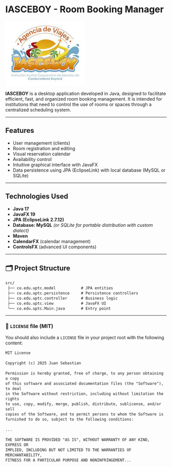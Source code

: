 # IASCEBOY - Room Booking Manager

![Logo](assets/IASCEBOY.jpg)

**IASCEBOY** is a desktop application developed in Java, designed to facilitate efficient, fast, and organized room booking management. It is intended for institutions that need to control the use of rooms or spaces through a centralized scheduling system.

---

## Features

- User management (clients)
- Room registration and editing
- Visual reservation calendar
- Availability control
- Intuitive graphical interface with JavaFX
- Data persistence using JPA (EclipseLink) with local database (MySQL or SQLite)

---

## Technologies Used

- **Java 17**
- **JavaFX 19**
- **JPA (EclipseLink 2.7.12)**
- **Database: MySQL** _(or SQLite for portable distribution with custom dialect)_
- **Maven**
- **CalendarFX** (calendar management)
- **ControlsFX** (advanced UI components)

---

## 🗂 Project Structure

```plaintext
src/
 ├── co.edu.uptc.model           # JPA entities
 ├── co.edu.uptc.persistence     # Persistence controllers
 ├── co.edu.uptc.controller      # Business logic
 ├── co.edu.uptc.view            # JavaFX UI
 └── co.edu.uptc.Main.java       # Entry point
```

---

### 📝 `LICENSE` file (MIT)

You should also include a `LICENSE` file in your project root with the following content:

```text
MIT License

Copyright (c) 2025 Juan Sebastian

Permission is hereby granted, free of charge, to any person obtaining a copy
of this software and associated documentation files (the "Software"), to deal
in the Software without restriction, including without limitation the rights
to use, copy, modify, merge, publish, distribute, sublicense, and/or sell
copies of the Software, and to permit persons to whom the Software is
furnished to do so, subject to the following conditions:

...

THE SOFTWARE IS PROVIDED "AS IS", WITHOUT WARRANTY OF ANY KIND, EXPRESS OR
IMPLIED, INCLUDING BUT NOT LIMITED TO THE WARRANTIES OF MERCHANTABILITY,
FITNESS FOR A PARTICULAR PURPOSE AND NONINFRINGEMENT...

```
